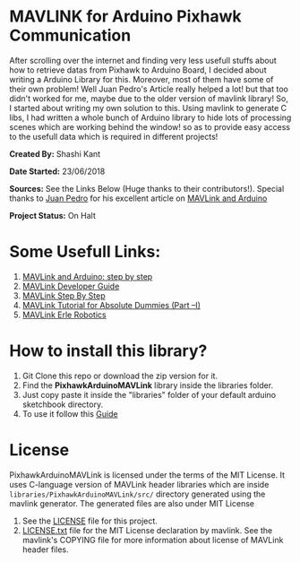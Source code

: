 # MAVLINK for Arduino Pixhawk Communication
After scrolling over the internet and finding very less usefull stuffs about how to retrieve datas from Pixhawk to Arduino Board, I decided about writing a Arduino Library for this. Moreover, most of them have some of their own problem! Well Juan Pedro's Article really helped a lot! but that too didn't worked for me, maybe due to the older version of mavlink library! So, I started about writing my own solution to this. Using mavlink to generate C libs, I had written a whole bunch of Arduino library to hide lots of processing scenes which are working behind the window! so as to provide easy access to the usefull data which is required in different projects!

**Created By:** Shashi Kant

**Date Started:** 23/06/2018

**Sources:** See the Links Below (Huge thanks to their contributors!). Special thanks to [Juan Pedro](https://discuss.ardupilot.org/u/jplopezll/) for his excellent article on [MAVLink and Arduino](https://discuss.ardupilot.org/t/mavlink-and-arduino-step-by-step/25566)

**Project Status:** On Halt

# Some Usefull Links:
1. [MAVLink and Arduino: step by step](https://discuss.ardupilot.org/t/mavlink-and-arduino-step-by-step/25566)
1. [MAVLink Developer Guide](https://mavlink.io/en/)
1. [MAVLink Step By Step](https://discuss.ardupilot.org/t/mavlink-step-by-step/9629)
1. [MAVLink Tutorial for Absolute Dummies (Part –I)](https://diydrones.com/group/arducopterusergroup/forum/topics/mavlink-tutorial-for-absolute-dummies-part-i?xg_source=activity)
1. [MAVLink Erle Robotics](http://erlerobot.github.io/erle_gitbook/en/mavlink/mavlink.html)

# How to install this library?
1. Git Clone this repo or download the zip version for it.
1. Find the **PixhawkArduinoMAVLink** library inside the libraries folder.
1. Just copy paste it inside the "libraries" folder of your default arduino sketchbook directory.
1. To use it follow this [Guide](guide.md)

# License
PixhawkArduinoMAVLink is licensed under the terms  of the MIT License. It uses C-language version of MAVLink header libraries which are inside ```libraries/PixhawkArduinoMAVLink/src/``` directory generated using the mavlink generator. The generated files are also under MIT License
1. See the [LICENSE](LICENSE) file for this project.
1. [LICENSE.txt](libraries/PixhawkArduinoMAVLink/src/LICENSE.txt) file for the MIT License declaration by mavlink. See the mavlink's COPYING file for more information about license of MAVLink header files.
